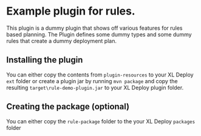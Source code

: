 # Example plugin for rules. 
This plugin is a dummy plugin that shows off various features for rules based planning. The Plugin defines some dummy types and some dummy rules that create a dummy deployment plan. 

## Installing the plugin
You can either copy the contents from `plugin-resources` to your XL Deploy `ext` folder or create a plugin jar by running `mvn package` and copy the resulting `target\rule-demo-plugin.jar` to your XL Deploy plugin folder.

## Creating the package (optional)
You can either copy the `rule-package` folder to the your XL Deploy `packages` folder
